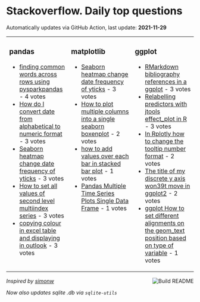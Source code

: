 # Stackoverflow. Daily top questions 

Automatically updates via GitHub Action, last update: **<!-- date starts -->2021-11-29<!-- date ends -->**


<table><tr><td valign="top" width="33%">

### pandas
<!-- pandas starts -->
* [finding common words across rows using pysparkpandas](https://stackoverflow.com/questions/70160353/finding-common-words-across-rows-using-pyspark-pandas) - 4 votes
* [How do I convert date from alphabetical to numeric format](https://stackoverflow.com/questions/70158629/how-do-i-convert-date-from-alphabetical-to-numeric-format) - 3 votes
* [Seaborn heatmap change date frequency of yticks](https://stackoverflow.com/questions/70148757/seaborn-heatmap-change-date-frequency-of-yticks) - 3 votes
* [How to set all values of second level multiindex series](https://stackoverflow.com/questions/70157383/how-to-set-all-values-of-second-level-multi-index-series) - 3 votes
* [copying colour in excel table and displaying in outlook](https://stackoverflow.com/questions/70149934/copying-colour-in-excel-table-and-displaying-in-outlook) - 3 votes
<!-- pandas ends -->
</td><td valign="top" width="34%">


### matplotlib
<!-- matplotlib starts -->
* [Seaborn heatmap change date frequency of yticks](https://stackoverflow.com/questions/70148757/seaborn-heatmap-change-date-frequency-of-yticks) - 3 votes
* [How to plot multiple columns into a single seaborn boxenplot](https://stackoverflow.com/questions/70159162/how-to-plot-multiple-columns-into-a-single-seaborn-boxenplot) - 2 votes
* [how to add values over each bar in stacked bar plot](https://stackoverflow.com/questions/70154714/how-to-add-values-over-each-bar-in-stacked-bar-plot) - 1 votes
* [Pandas Multiple Time Series Plots Single Data Frame](https://stackoverflow.com/questions/70160340/pandas-multiple-time-series-plots-single-data-frame) - 1 votes
<!-- matplotlib ends -->
</td><td valign="top" width="34%">


### ggplot
<!-- ggplot2 starts -->
* [RMarkdown bibliography references in a ggplot](https://stackoverflow.com/questions/70157374/rmarkdown-bibliography-references-in-a-ggplot) - 3 votes
* [Relabelling predictors with jtools effect_plot in R](https://stackoverflow.com/questions/70160886/relabelling-predictors-with-jtools-effect-plot-in-r) - 3 votes
* [In Rplotly how to change the tooltip number format](https://stackoverflow.com/questions/70149888/in-r-plotly-how-to-change-the-tooltip-number-format) - 2 votes
* [The title of my discrete y axis won39t move in ggplot2](https://stackoverflow.com/questions/70151928/the-title-of-my-discrete-y-axis-wont-move-in-ggplot2) - 2 votes
* [ggplot How to set different alignments on the geom_text position based on type of variable](https://stackoverflow.com/questions/70158821/ggplot-how-to-set-different-alignments-on-the-geom-text-position-based-on-type) - 1 votes
<!-- ggplot2 ends -->
</td></tr></table>

<a href="https://github.com/hp0404/hp0404/actions"><img src="https://github.com/hp0404/hp0404/workflows/Build%20README/badge.svg" align="right" alt="Build README"></a> <p>*Inspired by  [simonw](https://github.com/simonw/simonw)*</p> <p> *Now also updates sqlite .db via `sqlite-utils`* </p>
